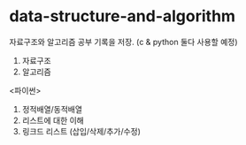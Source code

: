 # data-structure-and-algorithm
자료구조와 알고리즘 공부 기록을 저장.
(c & python 둘다 사용할 예정)



1. 자료구조
2. 알고리즘


<파이썬>
1. 정적배열/동적배열
2. 리스트에 대한 이해
3. 링크드 리스트 (삽입/삭제/추가/수정) 
